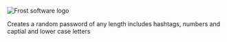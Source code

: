 ![Frost software logo](https://user-images.githubusercontent.com/99787566/166168714-754e83e3-0911-43b7-aa2a-6254d85defc2.png)


Creates a random password of any length
includes hashtags, numbers and captial and lower case letters 
